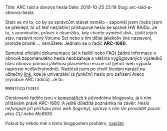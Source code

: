Title: ARC raid a obnova hesla
Date: 2010-10-25 23:19
Slug: arc-raid-a-obnova-hesla

Stalo se mi to, co by se správcům stávat nemělo - zapoměl jsem (nebo
jsem se překlepl, to už teď nezjistím) přístupové heslo ke správě HW
RAIDu. Je to, s prominutím, průser v okamžiku, kdy chcete vyměnit disk,
zjistit jejich stav, nastavit nový Volume Set nebo s tím dělat jakékoliv
jiné nastavení, protože prostě ... nemůžete. Jednalo se o řadič
**ARC-1680**.  
  
Samotná oficiální dokumentace (ať k řadiči nebo FAQ) žádné informace o
obnově zapomenutého hesla neobsahuje a většina vygůglovaných výsledků
hlásí obnovu pomocí jakéhosi placeného rescue cd (jehož web vypadá
naprosto nedůvěryhodně). Naštěstí jsem po chvíli hledání narazil na
užitečný [link][], kde je univerzální (a *funkční*) heslo pro zařízení
Areco (výrobce ARC řadičů). Je to:

```text
MNO974315743924
```

Otestované řadiče jsou v [komentářích][] k původnímu blogpostu, já k nim
přidávám právě ARC-1680. A ještě důležitá poznámka na závěr: *Heslo
nefunguje při přístupu přes web (logicky), úpravy s ním lze provádět
pouze přes CLI nebo McBIOS.*

Pokud by někdo měl s tímto blogpostem problém, [napište][].

  [link]: http://phaq.phunsites.net/2007/01/12/master-password-for-areca-arc-1210-controller/
  [komentářích]: http://phaq.phunsites.net/2007/01/12/master-password-for-areca-arc-1210-controller/#comments
  [napište]: http://dev.stderr.cz/kontakt/
